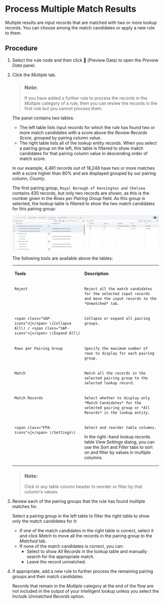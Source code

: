 <!-- loiocb2b78a037c346ccad0ade79c6e85c54 -->

<link rel="stylesheet" type="text/css" href="css/sap-icons.css"/>

# Process Multiple Match Results

Multiple results are input records that are matched with two or more lookup records. You can choose among the match candidates or apply a new rule to them.



<a name="loiocb2b78a037c346ccad0ade79c6e85c54__steps_hmz_25d_cqb"/>

## Procedure

1.  Select the rule node and then click <span class="FPA-icons"></span> \(Preview Data\) to open the *Preview Data* panel.

2.  Click the *Multiple* tab.

    > ### Note:  
    > If you have added a further rule to process the records in the *Multiple* category of a rule, then you can review the records in the first rule but you cannot process them.

    The panel contains two tables:

    -   The left table lists input records for which the rule has found two or more match candidates with a score above the *Review Records Score*, grouped by pairing column value.
    -   The right table lists all of the lookup entity records. When you select a pairing group on the left, this table is filtered to show match candidates for that pairing column value in descending order of match score.

    In our example, 4,481 records out of 18,248 have two or more matches with a score higher than 80% and are displayed grouped by our pairing column, *County*.

    The first pairing group, `Royal Borough of Kensington and Chelsea` contains 430 records, but only two records are shown, as this is the number given in the *Rows per Pairing Group* field. As this group is selected, the lookup table is filtered to show the two match candidates for this pairing group:

    ![](images/IL_Results_-_Multiple_90ceef5.png)

    The following tools are available above the tables:


    <table>
    <tr>
    <th valign="top">

    Tools


    
    </th>
    <th valign="top">

    Description


    
    </th>
    </tr>
    <tr>
    <td valign="top">
    
        Reject


    
    </td>
    <td valign="top">
    
        Reject all the match candidates for the selected input records and move the input records to the *Unmatched* tab.


    
    </td>
    </tr>
    <tr>
    <td valign="top">
    
        <span class="SAP-icons"></span> \(Collapse All\) / <span class="SAP-icons"></span> \(Expand All\)


    
    </td>
    <td valign="top">
    
        Collapse or expand all pairing groups.


    
    </td>
    </tr>
    <tr>
    <td valign="top">
    
        Rows per Pairing Group


    
    </td>
    <td valign="top">
    
        Specify the maximum number of rows to display for each pairing group.


    
    </td>
    </tr>
    <tr>
    <td valign="top">
    
        Match


    
    </td>
    <td valign="top">
    
        Match all the records in the selected pairing group to the selected lookup record.


    
    </td>
    </tr>
    <tr>
    <td valign="top">
    
        Match Records


    
    </td>
    <td valign="top">
    
        Select whether to display only *Match Candidates* for the selected pairing group or *All Records* in the lookup entity.


    
    </td>
    </tr>
    <tr>
    <td valign="top">
    
        <span class="FPA-icons"></span> \(Settings\)


    
    </td>
    <td valign="top">
    
        Select and reorder table columns. 

    In the right-hand lookup records table *View Settings* dialog, you can use the *Sort* and *Filter* tabs to sort on and filter by values in multiple columns.


    
    </td>
    </tr>
    </table>
    
    > ### Note:  
    > Click in any table column header to reorder or filter by that column's values.

3.  Review each of the pairing groups that the rule has found multiple matches for.

    Select a pairing group in the left table to filter the right table to show only the match candidates for it:

    -   If one of the match candidates in the right table is correct, select it and click *Match* to move all the records in the pairing group to the *Matched* tab.
    -   If none of the match candidates is correct, you can:
        -   Select to show *All Records* in the lookup table and manually search for the appropriate match.
        -   Leave the record unmatched.


4.  If appropriate, add a new rule to further process the remaining pairing groups and their match candidates.

    Records that remain in the *Multiple* category at the end of the flow are not included in the output of your intelligent lookup unless you select the *Include Unmatched Records* option.


